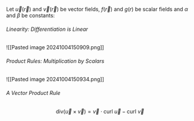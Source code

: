 Let $\vec{u}(\vec{r})$ and $\vec{v}(\vec{r})$ be vector fields, $f(\vec{r})$ and $g(r)$ be scalar fields and $\alpha$ and $\beta$ be constants:
###### Linearity: Differentiation is Linear
![[Pasted image 20241004150909.png]]
###### Product Rules: Multiplication by Scalars
![[Pasted image 20241004150934.png]]
###### A Vector Product Rule
$$\text{div}(\vec{u}\times\vec{v})=\vec{v}\cdot\text{curl }\vec{u}-\text{curl }\vec{v} $$